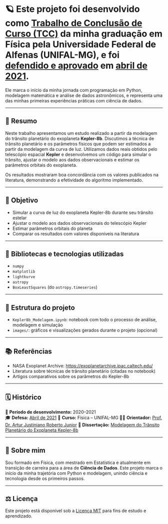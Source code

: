 # 🪐 Este projeto foi desenvolvido como [**Trabalho de Conclusão de Curso (TCC)**](https://www.google.com/url?sa=t&rct=j&q=&esrc=s&source=web&cd=&ved=2ahUKEwjawYuO--6NAxUGuJUCHaSYIucQFnoECBMQAQ&url=https%3A%2F%2Fwww.unifal-mg.edu.br%2Ffisica%2Fwp-content%2Fuploads%2Fsites%2F110%2F2022%2F10%2FTCC_Joao-Carlos-Pereira-Alves.pdf&usg=AOvVaw0pouHROqZMf-S_zJFthqI-&opi=89978449) da minha graduação em **Física pela Universidade Federal de Alfenas (UNIFAL-MG)**, e foi **[defendido e aprovado](https://www.unifal-mg.edu.br/fisica/wp-content/uploads/sites/110/2022/10/TCCApres_Joao-Carlos-Pereira-Alves.pdf) em [abril de 2021](https://www.unifal-mg.edu.br/fisica/2021-tcc-apresentados/)**.

Ele marca o início da minha jornada com programação em Python, modelagem matemática e análise de dados astronômicos, e representa uma das minhas primeiras experiências práticas com ciência de dados.

---

## 📌 Resumo
Neste trabalho apresentamos um estudo realizado a partir da modelagem do trânsito planetário do exoplaneta **Kepler-8b**. Discutimos a técnica de trânsito planetário e os parâmetros físicos que podem ser estimados a partir da modelagem da curva de luz. Utilizamos dados reais obtidos pelo telescópio espacial **Kepler** e desenvolvemos um código para simular o trânsito, ajustar o modelo aos dados observacionais e estimar os parâmetros orbitais do exoplaneta.

Os resultados mostraram boa concordância com os valores publicados na literatura, demonstrando a efetividade do algoritmo implementado.

---

## 🎯 Objetivo
- Simular a curva de luz do exoplaneta Kepler-8b durante seu trânsito estelar
- Ajustar o modelo aos dados observacionais do telescópio Kepler
- Estimar parâmetros orbitais do planeta
- Comparar os resultados com valores disponíveis na literatura

---

## 🧰 Bibliotecas e tecnologias utilizadas
- `numpy`
- `matplotlib`
- `lightkurve`
- `astropy`
- `BoxLeastSquares` (do `astropy.timeseries`)

---

## 📁 Estrutura do projeto
- `Kepler8b_Modelagem.ipynb`: notebook com todo o processo de análise, modelagem e simulação
- `images/`: gráficos e visualizações gerados durante o projeto (opcional)

---

## 📚 Referências
- NASA Exoplanet Archive: https://exoplanetarchive.ipac.caltech.edu/
- Literatura sobre técnicas de trânsito planetário (citadas no notebook)
- Artigos comparativos sobre os parâmetros do Kepler-8b

---

## 🗓️ Histórico
📅 **Período de desenvolvimento:** 2020–2021  
🎓 **Defesa:** [Abril de 2021](https://www.unifal-mg.edu.br/fisica/2021-tcc-apresentados/)
🏫 **Curso:** Física – UNIFAL-MG
👨‍🏫 **Orientador:** [Prof. Dr. Artur Justiniano Roberto Junior](https://icamps.github.io/unifal-lattes/df/membro-6122155083160820.html)
📄 **Dissertação:** [Modelagem do Trânsito Planetário do Exoplaneta Kepler-8b](https://www.google.com/url?sa=t&rct=j&q=&esrc=s&source=web&cd=&ved=2ahUKEwjawYuO--6NAxUGuJUCHaSYIucQFnoECBMQAQ&url=https%3A%2F%2Fwww.unifal-mg.edu.br%2Ffisica%2Fwp-content%2Fuploads%2Fsites%2F110%2F2022%2F10%2FTCC_Joao-Carlos-Pereira-Alves.pdf&usg=AOvVaw0pouHROqZMf-S_zJFthqI-&opi=89978449)

---
## 🌱 Sobre mim

Sou formado em Física, com mestrado em Estatística e atualmente em transição de carreira para a área de **Ciência de Dados**. Este projeto marca o início da minha trajetória com Python e modelagem, unindo ciência e tecnologia desde os primeiros passos.

---
## ⚖️ Licença

Este projeto está disponível sob a [Licença MIT](LICENSE) para fins de estudo e aprendizado.
